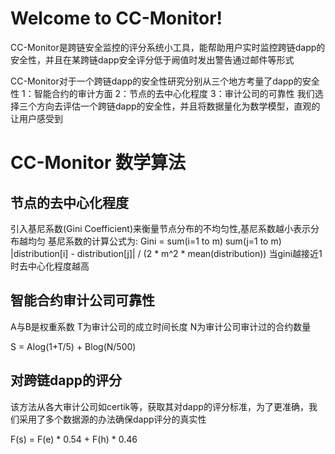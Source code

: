 # Welcome to CC-Monitor!
CC-Monitor是跨链安全监控的评分系统小工具，能帮助用户实时监控跨链dapp的安全性，并且在某跨链dapp安全评分低于阙值时发出警告通过邮件等形式

CC-Monitor对于一个跨链dapp的安全性研究分别从三个地方考量了dapp的安全性
1：智能合约的审计方面
2：节点的去中心化程度
3：审计公司的可靠性
我们选择三个方向去评估一个跨链dapp的安全性，并且将数据量化为数学模型，直观的让用户感受到



#  CC-Monitor  数学算法
## 节点的去中心化程度
引入基尼系数(Gini Coefficient)来衡量节点分布的不均匀性,基尼系数越小表示分布越均匀
基尼系数的计算公式为:
Gini = sum(i=1 to m) sum(j=1 to m) |distribution[i] - distribution[j]| / (2 * m^2 * mean(distribution))
当gini越接近1时去中心化程度越高

## 智能合约审计公司可靠性
A与B是权重系数
T为审计公司的成立时间长度
N为审计公司审计过的合约数量

S = Alog(1+T/5) + Blog(N/500)

## 对跨链dapp的评分
该方法从各大审计公司如certik等，获取其对dapp的评分标准，为了更准确，我们采用了多个数据源的办法确保dapp评分的真实性

F(s) = F(e) * 0.54 + F(h) * 0.46
